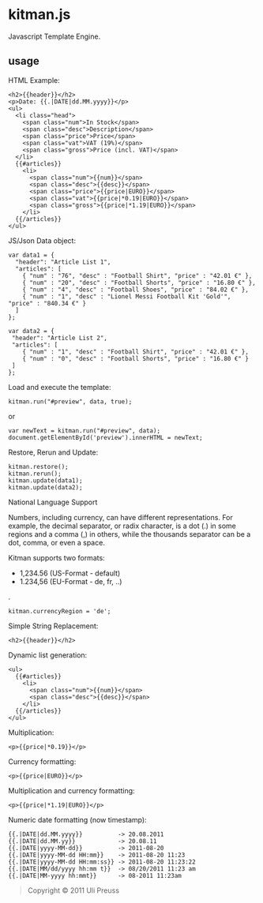 kitman.js
=======

Javascript Template Engine.


usage
------

HTML Example:

	<h2>{{header}}</h2>
	<p>Date: {{.|DATE|dd.MM.yyyy}}</p>
	<ul>
	  <li class="head">
	    <span class="num">In Stock</span>
	    <span class="desc">Description</span>
	    <span class="price">Price</span>
	    <span class="vat">VAT (19%)</span>
	    <span class="gross">Price (incl. VAT)</span>
	  </li>
	  {{#articles}}
	    <li>
	      <span class="num">{{num}}</span>
	      <span class="desc">{{desc}}</span>
	      <span class="price">{{price|EURO}}</span>
	      <span class="vat">{{price|*0.19|EURO}}</span>
	      <span class="gross">{{price|*1.19|EURO}}</span>
	    </li>
	  {{/articles}}
	</ul>
		
JS/Json Data object:

	var data1 = {
	  "header": "Article List 1",
	  "articles": [ 
	    { "num" : "76", "desc" : "Football Shirt", "price" : "42.01 €" },
	    { "num" : "20", "desc" : "Football Shorts", "price" : "16.80 €" },
	    { "num" : "4", "desc" : "Football Shoes", "price" : "84.02 €" },
	    { "num" : "1", "desc" : "Lionel Messi Football Kit 'Gold'", "price" : "840.34 €" }
	  ]
	};

	var data2 = {
	 "header": "Article List 2",
	 "articles": [ 
	    { "num" : "1", "desc" : "Football Shirt", "price" : "42.01 €" },
	    { "num" : "0", "desc" : "Football Shorts", "price" : "16.80 €" }
	 ]
	};
	
Load and execute the template:

	kitman.run("#preview", data, true);

or

	var newText = kitman.run("#preview", data); 
	document.getElementById('preview').innerHTML = newText;

Restore, Rerun and Update:

	kitman.restore();
	kitman.rerun();
	kitman.update(data1);
	kitman.update(data2);

National Language Support

Numbers, including currency, can have different representations. For example, the decimal separator, or radix character, is a dot (.) in some regions and a comma (,) in others, while the thousands separator can be a dot, comma, or even a space. 

Kitman supports two formats:

* 1,234.56 (US-Format - default)
* 1.234,56 (EU-Format - de, fr, ..)

.

	kitman.currencyRegion = 'de';

Simple String Replacement:

	<h2>{{header}}</h2>

Dynamic list generation:

	<ul>
	  {{#articles}}
	    <li>
	      <span class="num">{{num}}</span>
	      <span class="desc">{{desc}}</span>
	    </li>
	  {{/articles}}
	</ul>
	
Multiplication:

	<p>{{price|*0.19}}</p>

Currency formatting: 

	<p>{{price|EURO}}</p>

Multiplication and currency formatting: 

	<p>{{price|*1.19|EURO}}</p>

Numeric date formatting (now timestamp):

	{{.|DATE|dd.MM.yyyy}}          -> 20.08.2011
	{{.|DATE|dd.MM.yy}}            -> 20.08.11
	{{.|DATE|yyyy-MM-dd}}          -> 2011-08-20
	{{.|DATE|yyyy-MM-dd HH:mm}}    -> 2011-08-20 11:23
	{{.|DATE|yyyy-MM-dd HH:mm:ss}} -> 2011-08-20 11:23:22
	{{.|DATE|MM/dd/yyyy hh:mm t}}  -> 08/20/2011 11:23 am
	{{.|DATE|MM-yyyy hh:mmt}}      -> 08-2011 11:23am

	



> Copyright &copy; 2011 Uli Preuss
